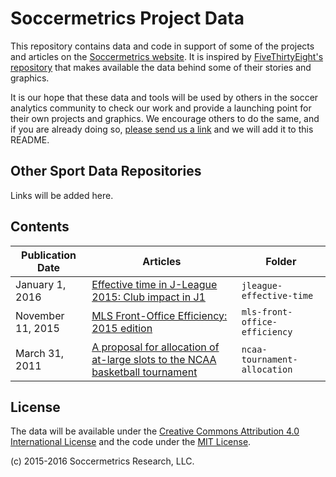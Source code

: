 # Soccermetrics Project Data

This repository contains data and code in support of some of the projects and articles on the [Soccermetrics website](http://www.soccermetrics.net).  It is inspired by [FiveThirtyEight's repository](https://github.com/fivethirtyeight/data) that makes available the data behind some of their stories and graphics.

It is our hope that these data and tools will be used by others in the soccer analytics community to check our work and provide a launching point for their own projects and graphics.  We encourage others to do the same, and if you are already doing so, [please send us a link](mailto:info@soccermetrics.net) and we will add it to this README.

## Other Sport Data Repositories

Links will be added here.

## Contents

Publication Date | Articles | Folder
-----------------|----------|---------
January 1, 2016 | [Effective time in J-League 2015: Club impact in J1](http://www.soccermetrics.net/match-quality-metrics/j-league-div-1-2015-effective-time-club-impact) | `jleague-effective-time`
November 11, 2015 | [MLS Front-Office Efficiency: 2015 edition](http://www.soccermetrics.net/football-business-analytics/front-office-efficiency-football-business-analytics/mls-front-office-efficiency-2015-edition) | `mls-front-office-efficiency`
March 31, 2011 | [A proposal for allocation of at-large slots to the NCAA basketball tournament](http://www.soccermetrics.net/clubleague-coefficients/allocation-proposal-at-large-slots-to-ncaa-basketball-tournament) | `ncaa-tournament-allocation`

## License

The data will be available under the [Creative Commons Attribution 4.0 International License](http://creativecommons.org/licenses/by/4.0/) and the code under the [MIT License](https://opensource.org/licenses/MIT).

(c) 2015-2016 Soccermetrics Research, LLC.

